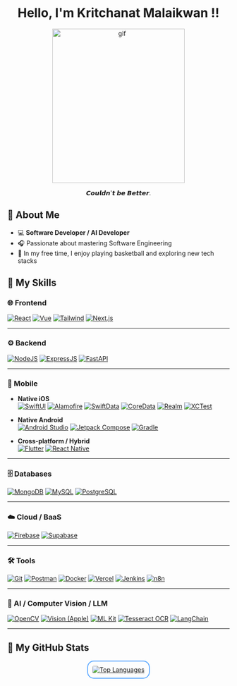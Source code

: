 <h1 align="center">Hello, I'm Kritchanat Malaikwan !!</h1> 

<p align="center"><img src="https://media1.tenor.com/m/Dmp05slTR1EAAAAd/lebron-dunk-lebron-james.gif" width="300" height="350" alt="gif"/></p>

<p align="center">   𝘾𝙤𝙪𝙡𝙙𝙣'𝙩 𝙗𝙚 𝘽𝙚𝙩𝙩𝙚𝙧.  </p>

🌠 About Me
----------------------------

- 💻 **Software Developer / AI Developer**  
- 🎧 Passionate about mastering Software Engineering
- 🏀 In my free time, I enjoy playing basketball and exploring new tech stacks

🩻 My Skills
----------------------------

### 🌐 Frontend
[![React](https://img.shields.io/badge/React-20232A?style=for-the-badge&logo=react&logoColor=61DAFB)](https://react.dev)
[![Vue](https://img.shields.io/badge/Vue-42B883?style=for-the-badge&logo=vue.js&logoColor=white)](https://vuejs.org)
[![Tailwind](https://img.shields.io/badge/TailwindCSS-06B6D4?style=for-the-badge&logo=tailwindcss&logoColor=white)](https://tailwindcss.com)
[![Next.js](https://img.shields.io/badge/Next.js-000000?style=for-the-badge&logo=next.js&logoColor=white)](https://nextjs.org)

---

### ⚙️ Backend
[![NodeJS](https://img.shields.io/badge/Node.js-339933?style=for-the-badge&logo=node.js&logoColor=white)](https://nodejs.org/en/)
[![ExpressJS](https://img.shields.io/badge/Express.js-000000?style=for-the-badge&logo=express&logoColor=white)](https://expressjs.com)
[![FastAPI](https://img.shields.io/badge/FastAPI-009688?style=for-the-badge&logo=fastapi&logoColor=white)](https://fastapi.tiangolo.com)

---

### 📱 Mobile

- **Native iOS**  
[![SwiftUI](https://img.shields.io/badge/SwiftUI-02569B?style=for-the-badge&logo=swift&logoColor=white)](https://developer.apple.com/swiftui/)
[![Alamofire](https://img.shields.io/badge/Alamofire-FF6F61?style=for-the-badge&logo=swift&logoColor=white)](https://alamofire.github.io/Alamofire/)
[![SwiftData](https://img.shields.io/badge/SwiftData-6E6E6E?style=for-the-badge&logo=swift&logoColor=white)](https://developer.apple.com/xcode/swiftdata/)
[![CoreData](https://img.shields.io/badge/CoreData-0175C2?style=for-the-badge&logo=swift&logoColor=white)](https://developer.apple.com/documentation/coredata)
[![Realm](https://img.shields.io/badge/Realm-39477F?style=for-the-badge&logo=data:image/svg+xml;base64,PHN2ZyBmaWxsPSIjZmZmIiB4bWxucz0iaHR0cDovL3d3dy53My5vcmcvMjAwMC9zdmciIHdpZHRoPSIxMjAiIGhlaWdodD0iMTIwIiB2aWV3Qm94PSIwIDAgMjQgMjQiPjxwYXRoIGQ9Ik0xMiAxYy01LjUyIDAtMTAgNC40OC0xMCAxMCAwIDUuNTIgNC40OCAxMCAxMCAxMCA1LjUyIDAgMTAtNC40OCAxMC0xMCAwLTUuNTItNC40OC0xMC0xMC0xMHptMCAxOGMtNC40MSAwLTgtMy41OS04LThzMy41OS04IDgtOCA4IDMuNTkgOCA4LTMuNTkgOC04IDh6Ii8+PC9zdmc+)](https://realm.io/)
[![XCTest](https://img.shields.io/badge/XCTest-47A248?style=for-the-badge&logo=swift&logoColor=white)](https://developer.apple.com/documentation/xctest/)

- **Native Android**  
[![Android Studio](https://img.shields.io/badge/Android_Studio-3DDC84?style=for-the-badge&logo=android&logoColor=white)](https://developer.android.com/studio)
[![Jetpack Compose](https://img.shields.io/badge/Jetpack_Compose-4285F4?style=for-the-badge&logo=android&logoColor=white)](https://developer.android.com/compose)
[![Gradle](https://img.shields.io/badge/Gradle-02303A?style=for-the-badge&logo=gradle&logoColor=white)](https://gradle.org)

- **Cross-platform / Hybrid**  
[![Flutter](https://img.shields.io/badge/Flutter-02569B?style=for-the-badge&logo=flutter&logoColor=white)](https://flutter.dev)
[![React Native](https://img.shields.io/badge/React_Native-20232A?style=for-the-badge&logo=react&logoColor=61DAFB)](https://reactnative.dev/)

---

### 🗄️ Databases
[![MongoDB](https://img.shields.io/badge/MongoDB-47A248?style=for-the-badge&logo=mongodb&logoColor=white)](https://www.mongodb.com)
[![MySQL](https://img.shields.io/badge/MySQL-4479A1?style=for-the-badge&logo=mysql&logoColor=white)](https://www.mysql.com)
[![PostgreSQL](https://img.shields.io/badge/PostgreSQL-336791?style=for-the-badge&logo=postgresql&logoColor=white)](https://www.postgresql.org)

---

### ☁️ Cloud / BaaS
[![Firebase](https://img.shields.io/badge/Firebase-FFCA28?style=for-the-badge&logo=firebase&logoColor=black)](https://firebase.google.com/)
[![Supabase](https://img.shields.io/badge/Supabase-3ECF8E?style=for-the-badge&logo=supabase&logoColor=white)](https://supabase.com)

---

### 🛠️ Tools
[![Git](https://img.shields.io/badge/Git-F05032?style=for-the-badge&logo=git&logoColor=white)](https://git-scm.com)
[![Postman](https://img.shields.io/badge/Postman-FF6C37?style=for-the-badge&logo=postman&logoColor=white)](https://www.postman.com)
[![Docker](https://img.shields.io/badge/Docker-2496ED?style=for-the-badge&logo=docker&logoColor=white)](https://www.docker.com)
[![Vercel](https://img.shields.io/badge/Vercel-000000?style=for-the-badge&logo=vercel&logoColor=white)](https://vercel.com)
[![Jenkins](https://img.shields.io/badge/Jenkins-D24939?style=for-the-badge&logo=jenkins&logoColor=white)](https://www.jenkins.io)
[![n8n](https://img.shields.io/badge/n8n-EA4C89?style=for-the-badge&logo=n8n&logoColor=white)](https://n8n.io)

---

### 🤖 AI / Computer Vision / LLM
[![OpenCV](https://img.shields.io/badge/OpenCV-5C3EE8?style=for-the-badge&logo=opencv&logoColor=white)](https://opencv.org/)
[![Vision (Apple)](https://img.shields.io/badge/Vision_(Apple)-000000?style=for-the-badge&logo=apple&logoColor=white)](https://developer.apple.com/documentation/vision)
[![ML Kit](https://img.shields.io/badge/ML_Kit-4285F4?style=for-the-badge&logo=google&logoColor=white)](https://developers.google.com/ml-kit)
[![Tesseract OCR](https://img.shields.io/badge/Tesseract_OCR-198964?style=for-the-badge&logo=tesseract&logoColor=white)](https://github.com/tesseract-ocr/tesseract)
[![LangChain](https://img.shields.io/badge/LangChain-1c3c3c?style=for-the-badge&logo=langchain&logoColor=white)](https://www.langchain.com/)

---

🌌 My GitHub Stats 
----------------------------
<p align="center">
  <a href="https://github.com/Kritchanaxt">
    <img 
      src="https://github-readme-stats.vercel.app/api/top-langs/?username=Kritchanaxt&layout=compact&langs_count=14&theme=tokyonight&hide_border=false&bg_color=0d1117&title_color=58a6ff&text_color=c9d1d9&cache_seconds=100&hide=php,html,css" 
      alt="Top Languages" 
      style="border-radius:15px; border:2px solid #58a6ff; padding:10px;"
    />
  </a>
</p>
